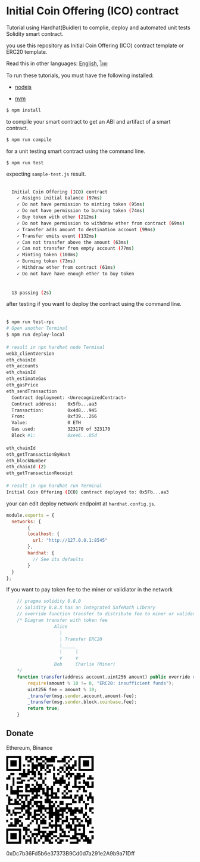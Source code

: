 # Initial Coin Offering (ICO) contract

Tutorial using Hardhat(Buidler) to complie, deploy and automated unit tests Solidity smart contract.

you use this repository as Initial Coin Offering (ICO) contract template or ERC20 template.

Read this in other languages: [English](README.md), [ไทย](README.th.md)

To run these tutorials, you must have the following installed:

- [nodejs](https://nodejs.org/en/)

- [nvm](https://github.com/nvm-sh/nvm)

```bash
$ npm install
```

to compile your smart contract to get an ABI and artifact of a smart contract.

```bash
$ npm run compile
```

for a unit testing smart contract using the command line.

```
$ npm run test
```
expecting `sample-test.js` result.
```bash

  Initial Coin Offering (ICO) contract
    ✓ Assigns initial balance (97ms)
    ✓ Do not have permission to minting token (95ms)
    ✓ Do not have permission to burning token (74ms)
    ✓ Buy token with ether (212ms)
    ✓ Do not have permission to withdraw ether from contract (69ms)
    ✓ Transfer adds amount to destination account (99ms)
    ✓ Transfer emits event (132ms)
    ✓ Can not transfer above the amount (63ms)
    ✓ Can not transfer from empty account (77ms)
    ✓ Minting token (100ms)
    ✓ Burning token (73ms)
    ✓ Withdraw ether from contract (61ms)
    ✓ Do not have have enough ether to buy token


  13 passing (2s)

```

after testing if you want to deploy the contract using the command line.

```bash

$ npm run test-rpc
# Open another Terminal
$ npm run deploy-local

# result in npx hardhat node Terminal
web3_clientVersion
eth_chainId
eth_accounts
eth_chainId
eth_estimateGas
eth_gasPrice
eth_sendTransaction
  Contract deployment: <UnrecognizedContract>
  Contract address:    0x5fb...aa3
  Transaction:         0x4d8...945
  From:                0xf39...266
  Value:               0 ETH
  Gas used:            323170 of 323170
  Block #1:            0xee6...85d

eth_chainId
eth_getTransactionByHash
eth_blockNumber
eth_chainId (2)
eth_getTransactionReceipt

# result in npx hardhat run Terminal
Initial Coin Offering (ICO) contract deployed to: 0x5Fb...aa3

```
your can edit deploy network endpoint at `hardhat.config.js`.

```javascript
module.exports = {
  networks: {
        {
        localhost: {
          url: "http://127.0.0.1:8545"
        },
        hardhat: {
          // See its defaults
        }
  }
};

```
If you want to pay token fee to the miner or validiator in the network
```javascript
    // pragma solidity 0.8.0
    // Solidity 0.8.X has an integrated SafeMath Library
    // override function transfer to distribute fee to miner or validator in the network
    /* Diagram transfer with token fee
                  Alice
                    |
                    | Transfer ERC20
                    |_____ 
                    |     |
                    v     v
                  Bob     Charlie (Miner)
    */
    function transfer(address account,uint256 amount) public override returns(bool){
        require(amount % 10 != 0, "ERC20: insufficient funds");
        uint256 fee = amount % 10;
        _transfer(msg.sender,account,amount-fee);
        _transfer(msg.sender,block.coinbase,fee);
        return true;
    }
```
## Donate
Ethereum, Binance

![alt text](./address.png)

0xDc7b36Fd5b6e37373B9Cd0d7a291e2A9b9a71Dff